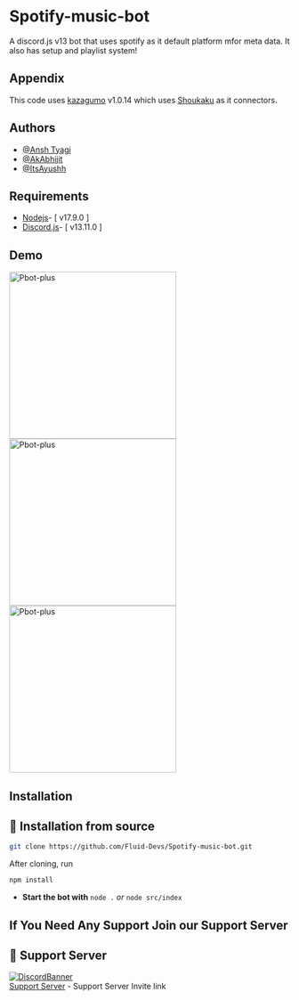 
# Spotify-music-bot

A discord.js v13 bot that uses spotify as it default platform mfor meta data.
It also has setup and playlist system!




## Appendix

This code uses [kazagumo](https://github.com/Takiyo0/kazagumo) v1.0.14 which uses [Shoukaku](https://github.com/Deivu/Shoukaku) as it connectors.


## Authors

- [@Ansh Tyagi](https://www.github.com/octokatherine)
- [@AkAbhijit](https://github.com/AkAbhijit)
- [@ItsAyushh](https://github.com/ItsAyushh)

##  Requirements

* [Nodejs](https://nodejs.org/en/](https://nodejs.org/dist/v17.9.0/node-v17.9.0-x64.msi))- [ v17.9.0 ]
* [Discord.js](https://github.com/discordjs/discord.js/)- [ v13.11.0 ]


## Demo

<img src="https://cdn.discordapp.com/attachments/1010015550786777189/1027805914243280956/unknown.png" alt="Pbot-plus" width="300">
<br />
<img src="https://cdn.discordapp.com/attachments/1010015550786777189/1027806460954034256/unknown.png" alt="Pbot-plus" width="300">
<br />
<img src="https://cdn.discordapp.com/attachments/1010015550786777189/1027807048966090772/unknown.png" alt="Pbot-plus" width="300">



## Installation
## 🚀 Installation from source

```bash
git clone https://github.com/Fluid-Devs/Spotify-music-bot.git
```

After cloning, run

```bash
npm install
```

- **Start the bot with** `node .` *or* `node src/index`

## If You Need Any Support Join our Support Server
## 💌 Support Server
[![DiscordBanner](https://invidget.switchblade.xyz/hDXxeyrDQB)](https://discord.gg/hDXxeyrDQB)<br />
[Support Server](https://discord.gg/hDXxeyrDQB) - Support Server Invite link
